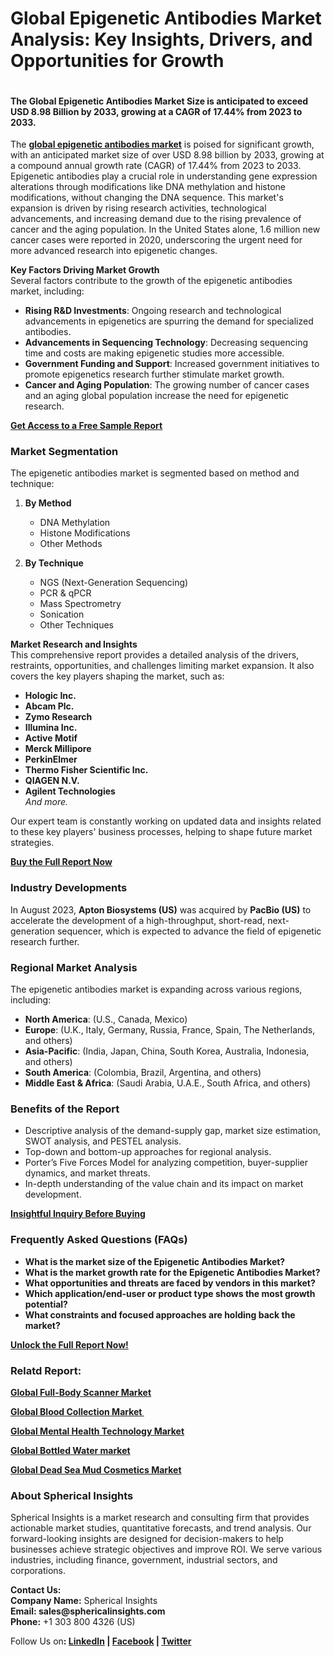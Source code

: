 <div class="wow_read_blog_hdr_img">
<div class="wow_read_blog_hdr_img_innr">
<h1>Global Epigenetic Antibodies Market Analysis: Key Insights, Drivers, and Opportunities for Growth</h1>
</div>
<div class="wow_main_float_head_img"><img src="https://www.vevioz.com/upload/photos/2025/01/e8QkOEZDhX33SCx4n1tJ_14_0a7a006a8046ebacc90fdcbc19b34061_image.jpg" alt="" /></div>
</div>
<div class="read-blog-container">
<div class="read-content">
<h4><strong>The Global Epigenetic Antibodies Market Size is anticipated to exceed USD 8.98 Billion by 2033, growing at a CAGR of 17.44% from 2023 to 2033.</strong></h4>
<p>The&nbsp;<a href="https://www.sphericalinsights.com/reports/epigenetic-antibodies-market" target="_blank" rel="noopener"><strong>global epigenetic antibodies market</strong></a>&nbsp;is poised for significant growth, with an anticipated market size of over USD 8.98 billion by 2033, growing at a compound annual growth rate (CAGR) of 17.44% from 2023 to 2033. Epigenetic antibodies play a crucial role in understanding gene expression alterations through modifications like DNA methylation and histone modifications, without changing the DNA sequence. This market's expansion is driven by rising research activities, technological advancements, and increasing demand due to the rising prevalence of cancer and the aging population. In the United States alone, 1.6 million new cancer cases were reported in 2020, underscoring the urgent need for more advanced research into epigenetic changes.</p>
<p><strong>Key Factors Driving Market Growth</strong><br />Several factors contribute to the growth of the epigenetic antibodies market, including:</p>
<ul>
<li><strong>Rising R&amp;D Investments</strong>: Ongoing research and technological advancements in epigenetics are spurring the demand for specialized antibodies.</li>
<li><strong>Advancements in Sequencing Technology</strong>: Decreasing sequencing time and costs are making epigenetic studies more accessible.</li>
<li><strong>Government Funding and Support</strong>: Increased government initiatives to promote epigenetics research further stimulate market growth.</li>
<li><strong>Cancer and Aging Population</strong>: The growing number of cancer cases and an aging global population increase the need for epigenetic research.</li>
</ul>
<p><a href="https://www.sphericalinsights.com/request-sample/7811" target="_new" rel="noopener"><strong>Get Access to a Free Sample Report</strong></a></p>
<h3><strong>Market Segmentation</strong></h3>
<p>The epigenetic antibodies market is segmented based on method and technique:</p>
<ol>
<li>
<p><strong>By Method</strong></p>
<ul>
<li>DNA Methylation</li>
<li>Histone Modifications</li>
<li>Other Methods</li>
</ul>
</li>
<li>
<p><strong>By Technique</strong></p>
<ul>
<li>NGS (Next-Generation Sequencing)</li>
<li>PCR &amp; qPCR</li>
<li>Mass Spectrometry</li>
<li>Sonication</li>
<li>Other Techniques</li>
</ul>
</li>
</ol>
<p><strong>Market Research and Insights</strong><br />This comprehensive report provides a detailed analysis of the drivers, restraints, opportunities, and challenges limiting market expansion. It also covers the key players shaping the market, such as:</p>
<ul>
<li><strong>Hologic Inc.</strong></li>
<li><strong>Abcam Plc.</strong></li>
<li><strong>Zymo Research</strong></li>
<li><strong>Illumina Inc.</strong></li>
<li><strong>Active Motif</strong></li>
<li><strong>Merck Millipore</strong></li>
<li><strong>PerkinElmer</strong></li>
<li><strong>Thermo Fisher Scientific Inc.</strong></li>
<li><strong>QIAGEN N.V.</strong></li>
<li><strong>Agilent Technologies</strong><br /><em>And more.</em></li>
</ul>
<p>Our expert team is constantly working on updated data and insights related to these key players' business processes, helping to shape future market strategies.</p>
<p><a href="https://www.sphericalinsights.com/checkout/7811" target="_new" rel="noopener"><strong>Buy the Full Report Now</strong></a></p>
<h3><strong>Industry Developments</strong></h3>
<p>In August 2023,&nbsp;<strong>Apton Biosystems (US)</strong>&nbsp;was acquired by&nbsp;<strong>PacBio (US)</strong>&nbsp;to accelerate the development of a high-throughput, short-read, next-generation sequencer, which is expected to advance the field of epigenetic research further.</p>
<h3><strong>Regional Market Analysis</strong></h3>
<p>The epigenetic antibodies market is expanding across various regions, including:</p>
<ul>
<li><strong>North America</strong>: (U.S., Canada, Mexico)</li>
<li><strong>Europe</strong>: (U.K., Italy, Germany, Russia, France, Spain, The Netherlands, and others)</li>
<li><strong>Asia-Pacific</strong>: (India, Japan, China, South Korea, Australia, Indonesia, and others)</li>
<li><strong>South America</strong>: (Colombia, Brazil, Argentina, and others)</li>
<li><strong>Middle East &amp; Africa</strong>: (Saudi Arabia, U.A.E., South Africa, and others)</li>
</ul>
<h3><strong>Benefits of the Report</strong></h3>
<ul>
<li>Descriptive analysis of the demand-supply gap, market size estimation, SWOT analysis, and PESTEL analysis.</li>
<li>Top-down and bottom-up approaches for regional analysis.</li>
<li>Porter&rsquo;s Five Forces Model for analyzing competition, buyer-supplier dynamics, and market threats.</li>
<li>In-depth understanding of the value chain and its impact on market development.</li>
</ul>
<p><a href="https://www.sphericalinsights.com/inquiry-before-buying/7811" target="_new" rel="noopener"><strong>Insightful Inquiry Before Buying</strong></a></p>
<h3><strong>Frequently Asked Questions (FAQs)</strong></h3>
<ul>
<li><strong>What is the market size of the Epigenetic Antibodies Market?</strong></li>
<li><strong>What is the market growth rate for the Epigenetic Antibodies Market?</strong></li>
<li><strong>What opportunities and threats are faced by vendors in this market?</strong></li>
<li><strong>Which application/end-user or product type shows the most growth potential?</strong></li>
<li><strong>What constraints and focused approaches are holding back the market?</strong></li>
</ul>
<p><a href="https://www.sphericalinsights.com/reports/epigenetic-antibodies-market" target="_new" rel="noopener"><strong>Unlock the Full Report Now!</strong></a></p>
<h3><strong>Relatd Report:</strong></h3>
<p><a href="https://www.globenewswire.com/news-release/2024/09/10/2943397/0/en/Global-Full-Body-Scanner-Market-Size-To-Worth-USD-865-Million-By-2033-l-CAGR-Of-10-32.html" target="_blank" rel="noopener"><strong>Global Full-Body Scanner Market</strong></a></p>
<p><a href="https://www.globenewswire.com/news-release/2024/09/10/2943335/0/en/Global-Blood-Collection-Market-Size-To-Worth-USD-24-90-Billion-By-2033-CAGR-of-8-02.html" target="_blank" rel="noopener"><strong>Global Blood Collection Market&nbsp;</strong></a></p>
<p><a href="https://www.globenewswire.com/news-release/2024/09/09/2943193/0/en/Global-Mental-Health-Technology-Market-Size-To-Worth-USD-43-9-Billion-by-2033-CAGR-of-17-3.html" target="_blank" rel="noopener"><strong>Global Mental Health Technology Market</strong></a></p>
<p><strong><a href="https://www.sphericalinsights.jp/reports/bottled-water-market" target="_blank" rel="noopener">Global Bottled Water market</a></strong></p>
<p><strong><a href="https://www.sphericalinsights.jp/reports/dead-sea-mud-cosmetics-market" target="_blank" rel="noopener">Global Dead Sea Mud Cosmetics Market</a></strong></p>
<h3><strong>About Spherical Insights</strong></h3>
<p>Spherical Insights is a market research and consulting firm that provides actionable market studies, quantitative forecasts, and trend analysis. Our forward-looking insights are designed for decision-makers to help businesses achieve strategic objectives and improve ROI. We serve various industries, including finance, government, industrial sectors, and corporations.</p>
<p><strong>Contact Us:</strong><br /><strong>Company Name:</strong>&nbsp;Spherical Insights<br /><strong>Email:&nbsp;<a rel="noopener">sales@sphericalinsights.com</a></strong><br /><strong>Phone:</strong>&nbsp;+1 303 800 4326 (US)</p>
<p>Follow Us on<strong>:&nbsp;<a href="https://www.linkedin.com/" target="_new" rel="noopener">LinkedIn</a>&nbsp;|&nbsp;<a href="https://www.facebook.com/" target="_new" rel="noopener">Facebook</a>&nbsp;|&nbsp;<a href="https://twitter.com/" target="_new" rel="noopener">Twitter</a></strong></p>
</div>
</div>
